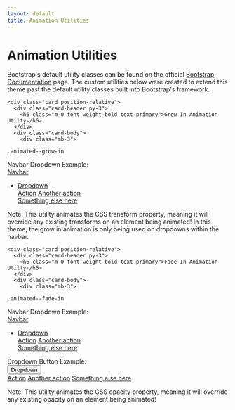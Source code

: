 ```yaml
---
layout: default
title: Animation Utilities
---
```

<!-- Page Heading -->
<h1 class="h3 mb-1 text-gray-800">Animation Utilities</h1>
<p class="mb-4">Bootstrap's default utility classes can be found on the official <a href="https://getbootstrap.com/docs">Bootstrap Documentation</a> page. The custom utilities below were created to extend this theme past the default utility classes built into Bootstrap's framework.</p>

<!-- Content Row -->
<div class="row">

  <!-- Grow In Utility -->
  <div class="col-lg-6">

    <div class="card position-relative">
      <div class="card-header py-3">
        <h6 class="m-0 font-weight-bold text-primary">Grow In Animation Utilty</h6>
      </div>
      <div class="card-body">
        <div class="mb-3">
<code>.animated--grow-in</code>
        </div>
        <div class="small mb-1">Navbar Dropdown Example:</div>
        <nav class="navbar navbar-expand navbar-light bg-light mb-4">
<a class="navbar-brand" href="#">Navbar</a>
<ul class="navbar-nav ml-auto">
  <li class="nav-item dropdown">
    <a class="nav-link dropdown-toggle" href="#" id="navbarDropdown" role="button" data-toggle="dropdown" aria-haspopup="true" aria-expanded="false">
      Dropdown
    </a>
    <div class="dropdown-menu dropdown-menu-right animated--grow-in" aria-labelledby="navbarDropdown">
      <a class="dropdown-item" href="#">Action</a>
      <a class="dropdown-item" href="#">Another action</a>
      <div class="dropdown-divider"></div>
      <a class="dropdown-item" href="#">Something else here</a>
    </div>
  </li>
</ul>
        </nav>
        <p class="mb-0 small">Note: This utility animates the CSS transform property, meaning it will override any existing transforms on an element being animated! In this theme, the grow in animation is only being used on dropdowns within the navbar.</p>
      </div>
    </div>

  </div>

  <!-- Fade In Utility -->
  <div class="col-lg-6">

    <div class="card position-relative">
      <div class="card-header py-3">
        <h6 class="m-0 font-weight-bold text-primary">Fade In Animation Utilty</h6>
      </div>
      <div class="card-body">
        <div class="mb-3">
<code>.animated--fade-in</code>
        </div>
        <div class="small mb-1">Navbar Dropdown Example:</div>
        <nav class="navbar navbar-expand navbar-light bg-light mb-4">
<a class="navbar-brand" href="#">Navbar</a>
<ul class="navbar-nav ml-auto">
  <li class="nav-item dropdown">
    <a class="nav-link dropdown-toggle" href="#" id="navbarDropdown" role="button" data-toggle="dropdown" aria-haspopup="true" aria-expanded="false">
      Dropdown
    </a>
    <div class="dropdown-menu dropdown-menu-right animated--fade-in" aria-labelledby="navbarDropdown">
      <a class="dropdown-item" href="#">Action</a>
      <a class="dropdown-item" href="#">Another action</a>
      <div class="dropdown-divider"></div>
      <a class="dropdown-item" href="#">Something else here</a>
    </div>
  </li>
</ul>
        </nav>
        <div class="small mb-1">Dropdown Button Example:</div>
        <div class="dropdown mb-4">
<button class="btn btn-primary dropdown-toggle" type="button" id="dropdownMenuButton" data-toggle="dropdown" aria-haspopup="true" aria-expanded="false">
  Dropdown
</button>
<div class="dropdown-menu animated--fade-in" aria-labelledby="dropdownMenuButton">
  <a class="dropdown-item" href="#">Action</a>
  <a class="dropdown-item" href="#">Another action</a>
  <a class="dropdown-item" href="#">Something else here</a>
</div>
        </div>
        <p class="mb-0 small">Note: This utility animates the CSS opacity property, meaning it will override any existing opacity on an element being animated!</p>
      </div>
    </div>

  </div>

</div>
